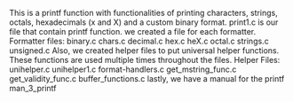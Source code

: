 This is a printf function with functionalities of printing characters, strings, octals, hexadecimals (x and X) and a custom binary format.
print1.c is our file that contain printf function.
we created a file for each formatter. Formatter files:
binary.c
chars.c
decimal.c
hex.c
heX.c
octal.c
strings.c
unsigned.c
Also, we created helper files to put universal helper functions. These functions are used multiple times throughout the files. Helper Files:
unihelper.c
unihelper1.c
format-handlers.c
get_mstring_func.c
get_validity_func.c
buffer_functions.c
lastly, we have a manual for the printf man_3_printf
